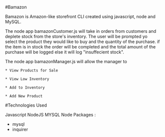 #Bamazon

Bamazon is Amazon-like storefront CLI created using javascript, node and MySQL.

The node app bamazonCustomer.js will take in orders from customers and deplete stock from the store's inventory. The user will be prompted yo select the product they would like to buy and the quantity of the purchase. if the item is in stock the order will be completed and the total amount of the purchase will be logged else it will log "insuffecient stock".

The node app bamazonManager.js will allow the manager to

    * View Products for Sale

    * View Low Inventory

    * Add to Inventory

    * Add New Product

#Technologies Used

Javascript
NodeJS
MYSQL
Node Packages :

- mysql
- inquirer
